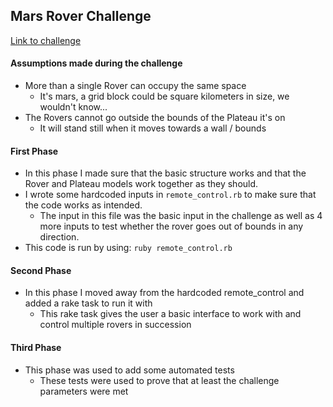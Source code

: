 ## Mars Rover Challenge

[Link to challenge](https://code.google.com/archive/p/marsrovertechchallenge/)

#### Assumptions made during the challenge
- More than a single Rover can occupy the same space 
  - It's mars, a grid block could be square kilometers in size, we wouldn't know...
- The Rovers cannot go outside the bounds of the Plateau it's on
    - It will stand still when it moves towards a wall / bounds

#### First Phase
- In this phase I made sure that the basic structure works and that the Rover and Plateau models work together as they should.
- I wrote some hardcoded inputs in `remote_control.rb` to make sure that the code works as intended.
  - The input in this file was the basic input in the challenge as well as 4 more inputs to test whether the rover goes out of bounds in any direction.
- This code is run by using: `ruby remote_control.rb`

#### Second Phase
- In this phase I moved away from the hardcoded remote_control and added a rake task to run it with
  - This rake task gives the user a basic interface to work with and control multiple rovers in succession

#### Third Phase
- This phase was used to add some automated tests
  - These tests were used to prove that at least the challenge parameters were met